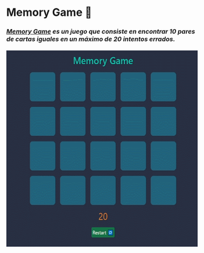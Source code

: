# Memory Game :crystal_ball:

### _[Memory Game](https://memory-game-pmc.netlify.app/) es un juego que consiste en encontrar 10 pares de cartas iguales en un máximo de 20 intentos errados._

####

<p align="center"> <img src="/img/memory-game.gif" width="574" height="515"> </p>
